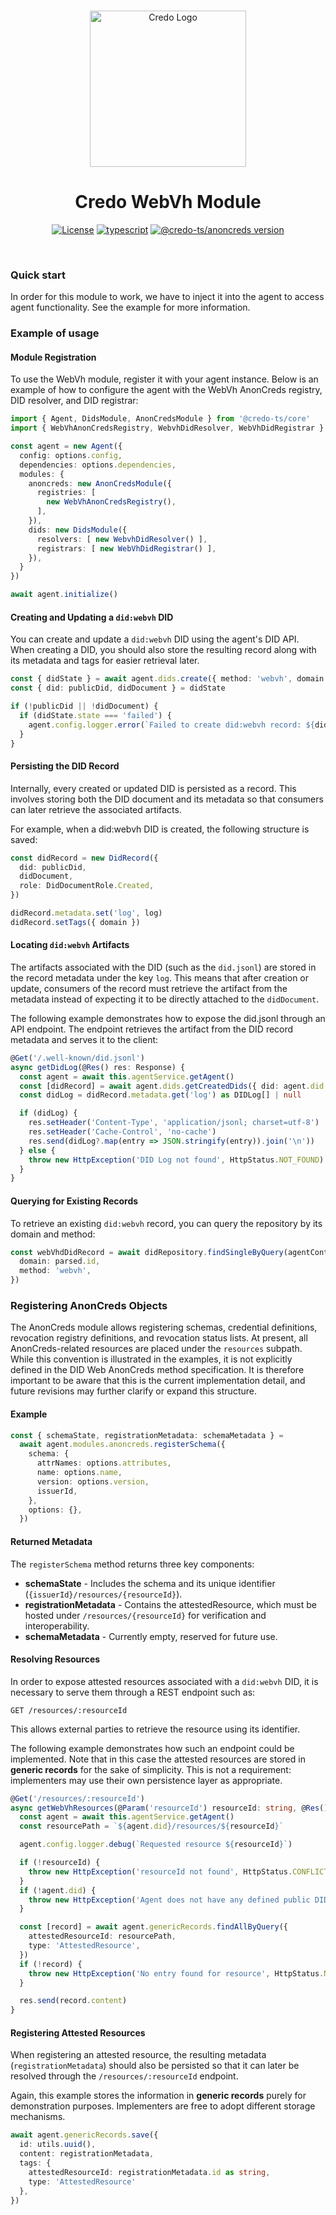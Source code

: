 <p align="center">
  <br />
  <img
    alt="Credo Logo"
    src="https://github.com/openwallet-foundation/credo-ts/blob/c7886cb8377ceb8ee4efe8d264211e561a75072d/images/credo-logo.png"
    height="250px"
  />
</p>
<h1 align="center"><b>Credo WebVh Module</b></h1>
<p align="center">
  <a
    href="https://raw.githubusercontent.com/openwallet-foundation/credo-ts/main/LICENSE"
    ><img
      alt="License"
      src="https://img.shields.io/badge/License-Apache%202.0-blue.svg"
  /></a>
  <a href="https://www.typescriptlang.org/"
    ><img
      alt="typescript"
      src="https://img.shields.io/badge/%3C%2F%3E-TypeScript-%230074c1.svg"
  /></a>
    <a href="https://www.npmjs.com/package/@credo-ts/webvh"
    ><img
      alt="@credo-ts/anoncreds version"
      src="https://img.shields.io/npm/v/@credo-ts/webvh"
  /></a>

</p>
<br />

### Quick start

In order for this module to work, we have to inject it into the agent to access agent functionality. See the example for more information.

### Example of usage
#### Module Registration

To use the WebVh module, register it with your agent instance. Below is an example of how to configure the agent with the WebVh AnonCreds registry, DID resolver, and DID registrar:

```typescript
import { Agent, DidsModule, AnonCredsModule } from '@credo-ts/core'
import { WebVhAnonCredsRegistry, WebvhDidResolver, WebVhDidRegistrar } from '@credo-ts/webvh'

const agent = new Agent({
  config: options.config,
  dependencies: options.dependencies,
  modules: {
    anoncreds: new AnonCredsModule({
      registries: [
        new WebVhAnonCredsRegistry(),
      ],
    }),
    dids: new DidsModule({
      resolvers: [ new WebvhDidResolver() ],
      registrars: [ new WebVhDidRegistrar() ],
    }),
  }
})

await agent.initialize()
```

#### Creating and Updating a `did:webvh` DID

You can create and update a `did:webvh` DID using the agent's DID API.
When creating a DID, you should also store the resulting record along with its metadata and tags for easier retrieval later.

```typescript
const { didState } = await agent.dids.create({ method: 'webvh', domain })
const { did: publicDid, didDocument } = didState

if (!publicDid || !didDocument) {
  if (didState.state === 'failed') {
    agent.config.logger.error(`Failed to create did:webvh record: ${didState.reason}`)
  }
}
```

#### Persisting the DID Record
Internally, every created or updated DID is persisted as a record.
This involves storing both the DID document and its metadata so that consumers can later retrieve the associated artifacts.

For example, when a did:webvh DID is created, the following structure is saved:
```typescript
const didRecord = new DidRecord({
  did: publicDid,
  didDocument,
  role: DidDocumentRole.Created,
})

didRecord.metadata.set('log', log)
didRecord.setTags({ domain })
```

#### Locating `did:webvh` Artifacts

The artifacts associated with the DID (such as the `did.jsonl`) are stored in the record metadata under the key `log`.
This means that after creation or update, consumers of the record must retrieve the artifact from the metadata instead of expecting it to be directly attached to the `didDocument`.

The following example demonstrates how to expose the did.jsonl through an API endpoint.
The endpoint retrieves the artifact from the DID record metadata and serves it to the client:
```typescript
@Get('/.well-known/did.jsonl')
async getDidLog(@Res() res: Response) {
  const agent = await this.agentService.getAgent()
  const [didRecord] = await agent.dids.getCreatedDids({ did: agent.did })
  const didLog = didRecord.metadata.get('log') as DIDLog[] | null

  if (didLog) {
    res.setHeader('Content-Type', 'application/jsonl; charset=utf-8')
    res.setHeader('Cache-Control', 'no-cache')
    res.send(didLog?.map(entry => JSON.stringify(entry)).join('\n'))
  } else {
    throw new HttpException('DID Log not found', HttpStatus.NOT_FOUND)
  }
}
```

#### Querying for Existing Records

To retrieve an existing `did:webvh` record, you can query the repository by its domain and method:

```typescript
const webVhdDidRecord = await didRepository.findSingleByQuery(agentContext, {
  domain: parsed.id,
  method: 'webvh',
})
```

### Registering AnonCreds Objects

The AnonCreds module allows registering schemas, credential definitions, revocation registry definitions, and revocation status lists. 
At present, all AnonCreds-related resources are placed under the `resources` subpath. While this convention is illustrated in the examples, it is not explicitly defined in the DID Web AnonCreds method specification. It is therefore important to be aware that this is the current implementation detail, and future revisions may further clarify or expand this structure.

#### Example

```typescript
const { schemaState, registrationMetadata: schemaMetadata } =
  await agent.modules.anoncreds.registerSchema({
    schema: {
      attrNames: options.attributes,
      name: options.name,
      version: options.version,
      issuerId,
    },
    options: {},
  })
```

#### Returned Metadata

The `registerSchema` method returns three key components:

* **schemaState** - Includes the schema and its unique identifier (`{issuerId}/resources/{resourceId}`).
* **registrationMetadata** - Contains the attestedResource, which must be hosted under `/resources/{resourceId}` for verification and interoperability.
* **schemaMetadata** - Currently empty, reserved for future use.

#### Resolving Resources

In order to expose attested resources associated with a `did:webvh` DID, it is necessary to serve them through a REST endpoint such as:

```
GET /resources/:resourceId
```

This allows external parties to retrieve the resource using its identifier.

The following example demonstrates how such an endpoint could be implemented. Note that in this case the attested resources are stored in **generic records** for the sake of simplicity. This is not a requirement: implementers may use their own persistence layer as appropriate.

```typescript
@Get('/resources/:resourceId')
async getWebVhResources(@Param('resourceId') resourceId: string, @Res() res: Response) {
  const agent = await this.agentService.getAgent()
  const resourcePath = `${agent.did}/resources/${resourceId}`

  agent.config.logger.debug(`Requested resource ${resourceId}`)

  if (!resourceId) {
    throw new HttpException('resourceId not found', HttpStatus.CONFLICT)
  }
  if (!agent.did) {
    throw new HttpException('Agent does not have any defined public DID', HttpStatus.NOT_FOUND)
  }

  const [record] = await agent.genericRecords.findAllByQuery({
    attestedResourceId: resourcePath,
    type: 'AttestedResource',
  })
  if (!record) {
    throw new HttpException('No entry found for resource', HttpStatus.NOT_FOUND)
  }

  res.send(record.content)
}
```

#### Registering Attested Resources

When registering an attested resource, the resulting metadata (`registrationMetadata`) should also be persisted so that it can later be resolved through the `/resources/:resourceId` endpoint.

Again, this example stores the information in **generic records** purely for demonstration purposes. Implementers are free to adopt different storage mechanisms.

```typescript
await agent.genericRecords.save({
  id: utils.uuid(),
  content: registrationMetadata,
  tags: { 
    attestedResourceId: registrationMetadata.id as string, 
    type: 'AttestedResource' 
  },
})
```
